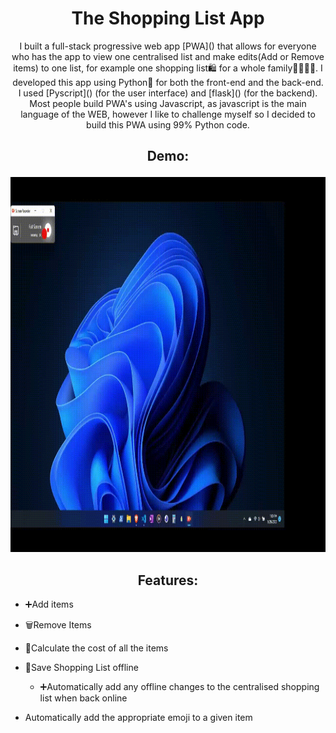 <h1 align="center">The Shopping List App</h1>
<p align="center">
I built a full-stack progressive web app [PWA](<https://www.google.com/search?q=what+is+a+PWA>) that allows for everyone who has the app to view one centralised list and make edits(Add or Remove items) to one list, for example one shopping list🛍️ for a whole family👨‍👩‍👧‍👦. I developed this app using Python🐍 for both the front-end and the back-end. I used [Pyscript](<https://pyscript.net/>) (for the user interface) and [flask](<https://en.wikipedia.org/wiki/Flask_(web_framework)>) (for the backend). Most people build PWA's using Javascript, as javascript is the main language of the WEB, however I like to challenge myself so I decided to build this PWA using 99% Python code.
</p>

<h2 align="center">

Demo:

</h2>
<p align="center">
 <img src="./static/assets/images/Shopping-list-demo.gif" width="1000" height="600"/>
</p>

<h2 align="center">
Features:
</h2>

- ➕Add items

- 🗑️Remove Items
- 🧮Calculate the cost of all the items
- 💾Save Shopping List offline
  - ➕Automatically add any offline changes to the centralised shopping list when back online
- Automatically add the appropriate emoji to a given item

